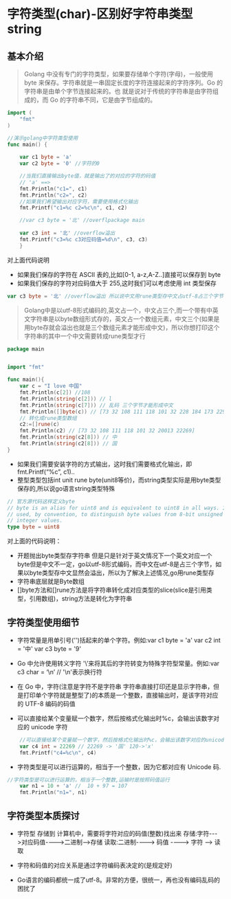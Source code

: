 # 字符类型(char)-区别好字符串类型string

## 基本介绍
> Golang 中没有专门的字符类型，如果要存储单个字符(字母)，一般使用 byte 来保存。字符串就是一串固定长度的字符连接起来的字符序列。Go 的字符串是由单个字节连接起来的。也 就是说对于传统的字符串是由字符组成的，而 Go 的字符串不同，它是由字节组成的。

```go
import (
	"fmt"
)

//演示golang中字符类型使用
func main() {
	
	var c1 byte = 'a'
	var c2 byte = '0' //字符的0

	//当我们直接输出byte值，就是输出了的对应的字符的码值
	// 'a' ==> 
	fmt.Println("c1=", c1)
	fmt.Println("c2=", c2)
	//如果我们希望输出对应字符，需要使用格式化输出
	fmt.Printf("c1=%c c2=%c\n", c1, c2)

	//var c3 byte = '北' //overflpackage main
                                
	var c3 int = '北' //overflow溢出
	fmt.Printf("c3=%c c3对应码值=%d\n", c3, c3)
	}
```
对上面代码说明
- 如果我们保存的字符在 ASCII 表的,比如[0-1, a-z,A-Z..]直接可以保存到 byte
- 如果我们保存的字符对应码值大于 255,这时我们可以考虑使用 int 类型保存
```go
var c3 byte = '北' //overflow溢出 所以说中文用rune类型存中文占utf-8占三个字节 go用int32 rune四个字节存
```
> Golang中是以utf-8形式编码的,英文占一个，中文占三个,而一个带有中英文字符串是以byte数组形式存的，英文占一个数组元素，中文三个(如果是用byte存就会溢出也就是三个数组元素才能形成中文)，所以你想打印这个字符串的其中一个中文需要转成rune类型才行
```go
package main


import "fmt"

func main(){
	var c = "I love 中国"
	fmt.Println(c[2]) //108
	fmt.Println(string(c[2])) // l
	fmt.Println(string(c[7])) // 乱码 三个字节才能形成中文
	fmt.Println([]byte(c)) // [73 32 108 111 118 101 32 228 184 173 229 155 189]
	// 转化成rune类型数组
	c2:=[]rune(c)
	fmt.Println(c2) // [73 32 108 111 118 101 32 20013 22269]
	fmt.Println(string(c2[8])) // 中
	fmt.Println(string(c2[8])) // 国
}

```

- 如果我们需要安装字符的方式输出，这时我们需要格式化输出，即 fmt.Printf(“%c”, c1)..
- 整型类型包括int unit rune byte(unit8等价)，而string类型实际是用byte类型保存的,所以说go语言string类型特殊
```go
// 官方源代码这样定义byte
// byte is an alias for uint8 and is equivalent to uint8 in all ways. It is
// used, by convention, to distinguish byte values from 8-bit unsigned
// integer values.
type byte = uint8
```
对上面的代码说明：
- 开题抛出byte类型存字符串 但是只是针对于英文情况下一个英文对应一个byte但是中文不一定，go以utf-8形式编码，而中文在utf-8是占三个字节，如果以byte类型存中文显然会溢出，所以为了解决上述情况,go用rune类型存
- 字符串底层就是Byte数组
- []byte方法和[]rune方法是将字符串转化成对应类型的slice(slice是引用类型，引用数组)，string方法是转化为字符串


## 字符类型使用细节
- 字符常量是用单引号('')括起来的单个字符。例如:var c1 byte = 'a' var c2 int = '中' var c3 byte = '9'

- Go 中允许使用转义字符 '\’来将其后的字符转变为特殊字符型常量。例如:var c3 char = ‘\n’ // '\n'表示换行符

- 在 Go 中，字符(注意是字符不是字符串 字符串直接打印还是显示字符串，但是打印单个字符就是整型了)的本质是一个整数，直接输出时，是该字符对应的 UTF-8 编码的码值

- 可以直接给某个变量赋一个数字，然后按格式化输出时%c，会输出该数字对应的 unicode 字符

```go
	//可以直接给某个变量赋一个数字，然后按格式化输出时%c，会输出该数字对应的unicode 字符
	var c4 int = 22269 // 22269 -> '国' 120->'x'
	fmt.Printf("c4=%c\n", c4)
```

- 字符类型是可以进行运算的，相当于一个整数，因为它都对应有 Unicode 码.
```go
//字符类型是可以进行运算的，相当于一个整数,运输时是按照码值运行
	var n1 = 10 + 'a' //  10 + 97 = 107
	fmt.Println("n1=", n1)
```

## 字符类型本质探讨

- 字符型 存储到 计算机中，需要将字符对应的码值(整数)找出来 存储:字符--->对应码值---->二进制-->存储
  读取:二进制----> 码值 ----> 字符 --> 读取
  
- 字符和码值的对应关系是通过字符编码表决定的(是规定好)

- Go语言的编码都统一成了utf-8。非常的方便，很统一，再也没有编码乱码的困扰了